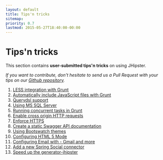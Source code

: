 ```yaml
---
layout: default
title: Tips'n tricks
sitemap:
priority: 0.7
lastmod: 2015-05-27T18:40:00-00:00
---
```


# <i class="fa fa-cogs"></i> Tips'n tricks

This section contains __user-submitted tips'n tricks__ on using JHipster.

_If you want to contribute, don't hesitate to send us a Pull Request with your tips on our [Github repository](https://github.com/jhipster/jhipster.github.io)._

1. [LESS integration with Grunt](/tips/001_tip_less_integration.html)
2. [Automatically include JavaScript files with Grunt](/tips/002_tip_include_js_grunt.html)
3. [Querydsl support](/tips/003_tip_add_querydsl_support.html)
4. [Using MS SQL Server](/tips/004_tip_using_ms_sql_server.html)
5. [Running concurrent tasks in Grunt](/tips/005_tip_concurrent_task_grunt.html)
6. [Enable cross origin HTTP requests](/tips/006_tips_enable_cross_origin_requests.html)
7. [Enforce HTTPS](/tips/007_tips_enforce_https.html)
8. [Create a static Swagger API documentation](/tips/008_tips_static_swagger_docs.html)
9. [Using Bootswatch themes](/tips/009_tips_using_bootswatch_themes.html)
10. [Configuring HTML 5 Mode](/tips/010_tip_configuring_html_5_mode.html)
11. [Configuring Email with - Gmail and more](/tips/011_tip_configuring_email_in_jhipster.html)
12. [Add a new Spring Social connector](/tips/012_tip_add_new_spring_social_connector.html)
13. [Speed up the generator-jhipster](/tips/013_tip_speed_up_generator.html)
